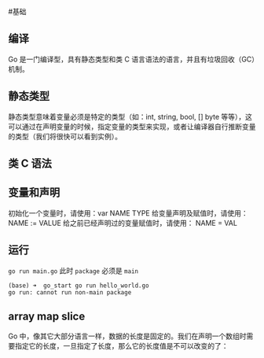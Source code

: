 #基础

## 编译
Go 是一门编译型，具有静态类型和类 C 语言语法的语言，并且有垃圾回收（GC）机制。

## 静态类型
静态类型意味着变量必须是特定的类型（如：int, string, bool, [] byte 等等），这可以通过在声明变量的时候，指定变量的类型来实现，或者让编译器自行推断变量的类型（我们将很快可以看到实例）。

## 类 C 语法

## 变量和声明

初始化一个变量时，请使用：var NAME TYPE
给变量声明及赋值时，请使用： NAME := VALUE
给之前已经声明过的变量赋值时，请使用： NAME = VAL

## 运行

`go run main.go`
此时 `package` 必须是 `main`
```shell
(base) ➜  go_start go run hello_world.go
go run: cannot run non-main package
```

## array map slice

Go 中，像其它大部分语言一样，数据的长度是固定的。我们在声明一个数组时需要指定它的长度，一旦指定了长度，那么它的长度值是不可以改变的了：